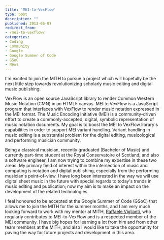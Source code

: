 ```yaml
---
title: 'MEI-to-VexFlow'
type: post
description: ""
published: 2013-06-07
redirect_from: 
- /mei-to-vexflow/
categories:
- Coding
- Community
- Google
- Google Summer of Code
- GSoC
- News
---
```

I'm excited to join the MITH to pursue a project which will hopefully be the next little step towards revolutionizing scholarly music editing and digital music publishing.

VexFlow is an open source JavaScript library to render Common Western Music Notation (CMN) in an HTML5 canvas. MEI to VexFlow is a JavaScript program that interfaces with VexFlow to render music notation expressed in the MEI format. The Music Encoding Initiative (MEI) is a community-driven effort to create a commonly-accepted, digital, symbolic representation of music notation documents. My goal is to boost the MEI to VexFlow library's capabilities in order to support MEI variant handling. Variant handling in music editing is a substantial problem for the digital editing, musicological and performing musician community.

Being a classical musician, recently graduated (Bachelor of Music) and currently part-time student at the Royal Conservatoire of Scotland, and also a software engineer, I am now trying to combine my expertise in these two areas. My primary field of interest within the intersection of music and computing is notation and digital publishing, especially from the performing musician's point-of-view. I have long been interested in the way we will use digital sheet music in the future with special regards to today's trends in music editing and publication; now my aim is to make an impact on the development of the related technologies.

I feel honoured to be accepted at the Google Summer of Code (GSoC) that allows me to join the MITH for the summer months, and I am very much looking forward to work with my mentor at MITH, [Raffaele Viglianti](http://mith.umd.edu/people/person/raffaele-viglianti/ "Raffaele Viglianti"), who regularly contributes to MEI-to-VexFlow and is a respected member of the MEI community. I have big hopes for learning a lot from him and from other team members at the MITH, and also I would like to take the opportunity for paving the way for future projects and development in this area.
